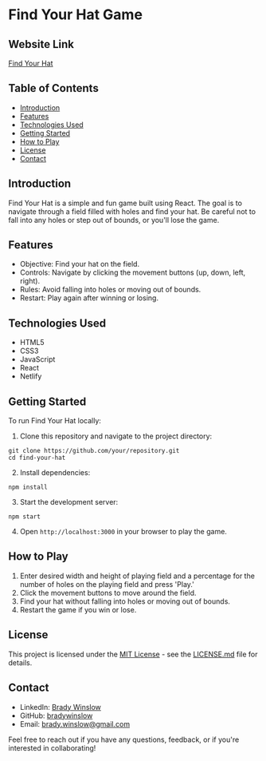 # Find Your Hat Game

## Website Link
[Find Your Hat](https://findyourhat.netlify.app/)

## Table of Contents
- [Introduction](#introduction)
- [Features](#features)
- [Technologies Used](#technologies-used)
- [Getting Started](#getting-started)
- [How to Play](#how-to-play)
- [License](#license)
- [Contact](#contact)

## Introduction
Find Your Hat is a simple and fun game built using React. The goal is to navigate through a field filled with holes and find your hat. Be careful not to fall into any holes or step out of bounds, or you'll lose the game.

## Features
- Objective: Find your hat on the field.
- Controls: Navigate by clicking the movement buttons (up, down, left, right).
- Rules: Avoid falling into holes or moving out of bounds.
- Restart: Play again after winning or losing.

## Technologies Used
- HTML5
- CSS3
- JavaScript
- React
- Netlify

## Getting Started
To run Find Your Hat locally:
1. Clone this repository and navigate to the project directory:

```
git clone https://github.com/your/repository.git
cd find-your-hat
```

2. Install dependencies:

```
npm install
```

3. Start the development server:

```
npm start
```

4. Open `http://localhost:3000` in your browser to play the game.

## How to Play
1. Enter desired width and height of playing field and a percentage for the number of holes on the playing field and press 'Play.'
2. Click the movement buttons to move around the field.
2. Find your hat without falling into holes or moving out of bounds.
3. Restart the game if you win or lose.

## License
This project is licensed under the [MIT License](LICENSE.md) - see the [LICENSE.md](LICENSE.md) file for details.

## Contact
- LinkedIn: [Brady Winslow](https://www.linkedin.com/in/bradywinslow/)
- GitHub: [bradywinslow](https://github.com/bradywinslow)
- Email: brady.winslow@gmail.com

Feel free to reach out if you have any questions, feedback, or if you're interested in collaborating!